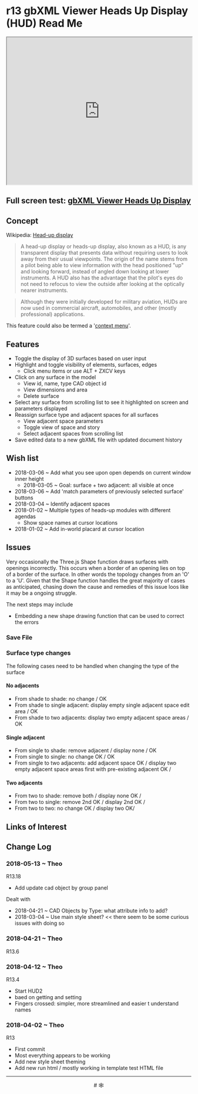 <span style=display:none; >[You are now in a GitHub source code view - click this link to view Read Me file as a web page]( http://www.ladybug.tools/spider/index.html#gbxml-viewer/r13/gv-hud-heads-up-display/README.md  "View file as a web page." ) </span>

# r13 gbXML Viewer Heads Up Display (HUD) Read Me


<iframe class=iframeReadMe src=http://rawgit.com/ladybug-tools/spider/master/gbxml-viewer/r13/gv-hud-heads-up-display/gv-hud.html width=100% height=400px >Iframes are not displayed on github.com</iframe>


## Full screen test: [gbXML Viewer Heads Up Display]( http://rawgit.com/ladybug-tools/spider/master/gbxml-viewer/r13/gv-hud-heads-up-display/gv-hud.html )


## Concept

Wikipedia: [Head-up display]( https://en.wikipedia.org/wiki/Head-up_display )

> A head-up display or heads-up display, also known as a HUD, is any transparent display that presents data without requiring users to look away from their usual viewpoints. The origin of the name stems from a pilot being able to view information with the head positioned "up" and looking forward, instead of angled down looking at lower instruments. A HUD also has the advantage that the pilot's eyes do not need to refocus to view the outside after looking at the optically nearer instruments.

> Although they were initially developed for military aviation, HUDs are now used in commercial aircraft, automobiles, and other (mostly professional) applications.

This feature could also be termed a '[context menu]( https://en.wikipedia.org/wiki/Context_menu )'.


## Features

* Toggle the display of 3D surfaces based on user input
* Highlight and toggle visibility of elements, surfaces, edges
	* Click menu items or use ALT + ZXCV keys
* Click on any surface in the model
	* View id, name, type CAD object id
	* View dimensions and area
	* Delete surface
* Select any surface from scrolling list to see it highlighted on screen and parameters displayed
* Reassign surface type and adjacent spaces for all surfaces
	* View adjacent space parameters
	* Toggle view of space and story
	* Select adjacent spaces from scrolling list
* Save edited data to a new gbXML file with updated document history


## Wish list

* 2018-03-06 ~ Add what you see upon open depends on current window inner height
	* 2018-03-05 ~ Goal: surface + two adjacent: all visible at once
* 2018-03-06 ~ Add 'match parameters of previously selected surface' buttons
* 2018-03-04 ~ Identify adjacent spaces
* 2018-01-02 ~ Multiple types of heads-up modules with different agendas
	* Show space names at cursor locations
* 2018-01-02 ~ Add in-world placard at cursor location




## Issues

Very occasionally the Three.js Shape function draws surfaces with openings incorrectly. This occurs when a border of an opening lies on top of a border of the surface. In other words the topology changes from an 'O' to a 'U'. Given that the Shape function handles the great majority of cases as anticipated, chasing down the cause and remedies of this issue loos like it may be a ongoing struggle.

The next steps may include
* Embedding a new shape drawing function that can be used to correct the errors

### Save File


### Surface type changes

The following cases need to be handled when changing the type of the surface

#### No adjacents

* From shade to shade: no change / OK
* From shade to single adjacent: display empty single adjacent space edit area / OK
* From shade to two adjacents: display two empty adjacent space areas / OK

#### Single adjacent

* From single to shade: remove adjacent / display none / OK
* From single to single: no change OK / OK
* From single to two adjacents: add adjacent space OK / display two empty adjacent space areas first with pre-existing adjacent OK /

#### Two adjacents

* From two to shade: remove both / display none OK /
* From two to single: remove 2nd OK / display 2nd OK /
* From two to two: no change OK / display two OK/


## Links of Interest


## Change Log

### 2018-05-13 ~ Theo

R13.18
* Add update cad object by group panel

Dealt with
* 2018-04-21 ~ CAD Objects by Type: what attribute info to add?
* 2018-03-04 ~ Use main style sheet? << there seem to be some curious issues with doing so

### 2018-04-21 ~ Theo

R13.6

### 2018-04-12 ~ Theo

R13.4
* Start HUD2
* baed on getting and setting
* Fingers crossed: simpler, more streamlined and easier t understand names


### 2018-04-02 ~ Theo

R13
* First commit
* Most everything appears to be working
* Add new style sheet theming
* Add new run html / mostly working in template test HTML file

***

<center title="hello!" >
# <a href=javascript:window.scrollTo(0,0); style=text-decoration:none; > &#x1f578; </a>
</center>


